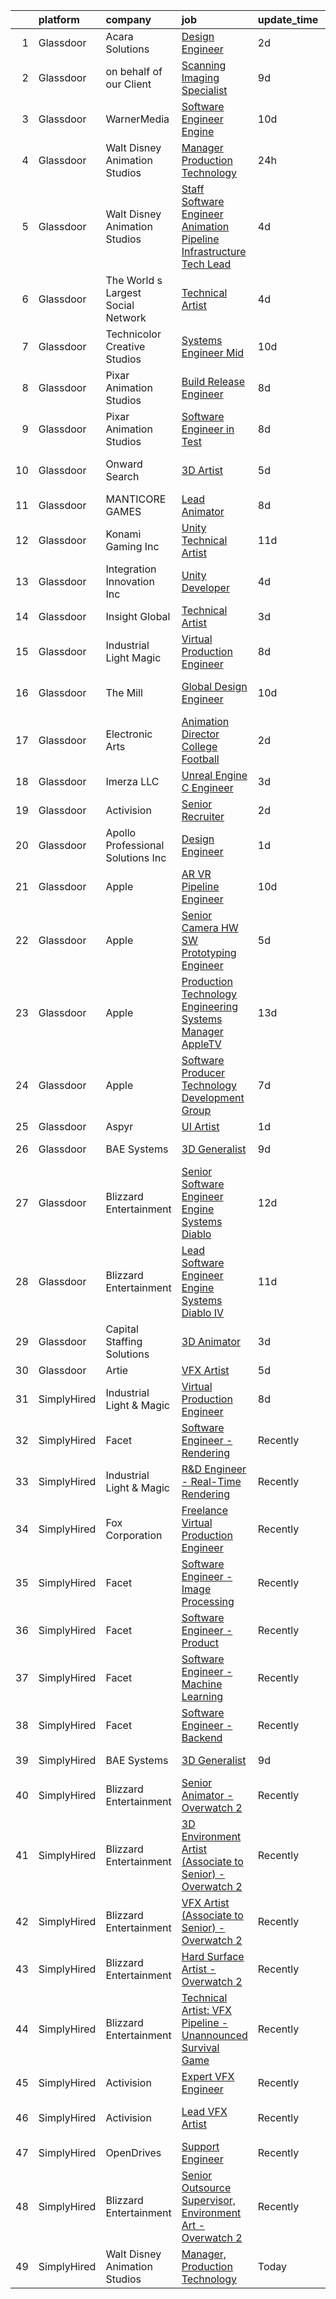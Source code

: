 

|    | platform    | company                            | job                                                                                                                                                                                                                                                                                                                                                                                                                                                                                                                                                                                                                                                                                                                                                                                                                                                                                                                                                                                                                                                                                                                                                                                                                                                                                                                                                                                                                                                                               | update_time   | location            |
|---:|:------------|:-----------------------------------|:----------------------------------------------------------------------------------------------------------------------------------------------------------------------------------------------------------------------------------------------------------------------------------------------------------------------------------------------------------------------------------------------------------------------------------------------------------------------------------------------------------------------------------------------------------------------------------------------------------------------------------------------------------------------------------------------------------------------------------------------------------------------------------------------------------------------------------------------------------------------------------------------------------------------------------------------------------------------------------------------------------------------------------------------------------------------------------------------------------------------------------------------------------------------------------------------------------------------------------------------------------------------------------------------------------------------------------------------------------------------------------------------------------------------------------------------------------------------------------|:--------------|:--------------------|
|  1 | Glassdoor   | Acara Solutions                    | [Design Engineer](https://www.glassdoor.com/partner/jobListing.htm?pos=105&ao=1110586&s=58&guid=00000183bb91a777bbe59e3ef2479940&src=GD_JOB_AD&t=SR&vt=w&cs=1_3c63848f&cb=1665299228871&jobListingId=1008190504541&cpc=149B3D5996025BBA&jrtk=3-0-1getp39t0h4fb801-1getp39tj2962000-4411d5e4e5510b63--6NYlbfkN0BQuJXpfawXtfhwzLerQhC04iCxGrelUvn_xttDeop7CMmG32gURwRxm542mwoFEh7CiVjzQMXY0Ygc8igBAlFiHyLIqmv9-PtZyxemD-WwMSHDNx3IM7WCaJbdn9n6CfU7pWNhCDO3bRuybcCX8HceLVTxKHupbmUwPuy6yVlSvvDPslsoQodVlArTzIjagobvtiNRIUTcNfHiE4CoggN494_A85UghaX5nX783mHDkY6j8AKhMAjh71eOawsLTxImNK97z1zqgU1-bBaxRewc8Ja3TZ9UQssWv7QWBMZTsiZx6AGbr3B74fQxNI2pk9lw9iVpNuzFxeUdNDSuAUuhPSFGw47F1UKgTMXL-pc1ETFvYPXa0kpUv_FXaP0GJmr8sh-xem0McDaKt2wIk9vPD3lNhANPwYmuafH-BYcH7vYvfMT6uqHCtSHXuvtl26juF-PuLB_Rp81IW64FngPv4-_l5ZxxBOsDw5KUpJ88pwznmVKzc30wl8II8B47-tJtNAWJPVssxj0wlS0blOND33dnTuhBEYVlNtez3YNZUJ8uDhYO7V1HsOl9w1UlEKM0PPwS8b18ylORO7cwlwAws-KPohOiLVXbl96m4zQwYuQWIZ4krFqnDTlITYNlAXnVQmJx1O2UaD8TPQVCNk2jIDJ9DinywYT7JZdPZRAEv76OJOAVzWXw23m0F7l9RZSHPqSgiwR2DCvCWArZNIdoiqx6Yx-I1cI%3D)                                                                                                                                                                                                                                                                                                                                                                                               | 2d            | Littleton, CO       |
|  2 | Glassdoor   | on behalf of our Client            | [Scanning   Imaging Specialist](https://www.glassdoor.com/partner/jobListing.htm?pos=102&ao=1110586&s=58&guid=00000183bb91a777bbe59e3ef2479940&src=GD_JOB_AD&t=SR&vt=w&ea=1&cs=1_b029a1e0&cb=1665299228871&jobListingId=1008171026081&cpc=8AC01DCC8FF2DC38&jrtk=3-0-1getp39t0h4fb801-1getp39tj2962000-7431a6ce5afd8a2e--6NYlbfkN0BGZ8aYuSnO_36_ctu5xuumy1_dpsYGM4G5GbUnoypu02mfYJzQ3AklLIRQxyP0N6MYZL5KtzB3EYRdHOA49VXIb-mYcewBJetxB8YGe2kTTvl_S4FUUxIgIcdXgNRVQpIxLMyVS9fHHEWOFSn1Nldef4sxc90B76JnM9WrgppdNW8MicfP4jV5PlrZKGYzvnRO5AO6czAaDHUqj8xnU4q00mbJW_6ek_pfK-PU1jiYwQPYuKVmIqYU0-EiUMK_e89acXx_esX4ABMNEO6h7-sik9G1FeMbTI-hFcaWNaaVw7nq-7epCAamX3Ff48To-A90ZaPl5YTkSporHobp8lnFKID7oaWPilgW3CukZ_srIEfFypXBZhaGsgsD1jn7Ap5hPJA7ik1bq7Da3Agp0TNnx0ZKkLxHG3XH4z6cOarFVZjyQb0yi6F4UKSGfOqnVkcg2ACoPxJG7HGYu35isJlIcisSf69WXsUcHtmBwmjZ3IvTbtU4OBgUop9RuNlGmeIAZL-8Bf1MdfsO_AtAs6W4)                                                                                                                                                                                                                                                                                                                                                                                                                                                                                                                                                                                          | 9d            | Culver City, CA     |
|  3 | Glassdoor   | WarnerMedia                        | [Software Engineer  Engine](https://www.glassdoor.com/partner/jobListing.htm?pos=116&ao=1136043&s=58&guid=00000183bb91a777bbe59e3ef2479940&src=GD_JOB_AD&t=SR&vt=w&cs=1_0f14f994&cb=1665299228872&jobListingId=1008169419085&jrtk=3-0-1getp39t0h4fb801-1getp39tj2962000-28b40453ec3f5d5a-)                                                                                                                                                                                                                                                                                                                                                                                                                                                                                                                                                                                                                                                                                                                                                                                                                                                                                                                                                                                                                                                                                                                                                                                        | 10d           | Kirkland, WA        |
|  4 | Glassdoor   | Walt Disney Animation Studios      | [Manager  Production Technology](https://www.glassdoor.com/partner/jobListing.htm?pos=104&ao=1110586&s=58&guid=00000183bb91a777bbe59e3ef2479940&src=GD_JOB_AD&t=SR&vt=w&cs=1_77391775&cb=1665299228871&jobListingId=1008194292863&cpc=D69957E0862862E0&jrtk=3-0-1getp39t0h4fb801-1getp39tj2962000-5380119b442dd532--6NYlbfkN0DAFTyt7pbDCC2JPO79CSdi1dIb81yjczP5qsKcZIxgiYm3-7g-689UM0rgypL64cp0NLJPMY21IG5KR6H7ScGfeVq8kryIxtUC1aAKpq1Nc7_kTjzo3V4_g_hnkPbKzhZZ1af5pZnQ3CTspgwJ7RNj4SvyFNiVEHAP0m3PcXEa5lV4OGpx0wzWmS1rSHo0w_aZSLt6xEaQAh6Cs3Qu-UFhvRguHYaTaL6QZ-jb-PfOQpWCa-jEhvQx6NzhlG8McozrpkQ1Ex5RkVfew_gfLVy_smAFuBTcVqFM2u3e_NfXJnWxlPzLei1Zc21SIm4V896cLA0NZyxn-Afb9_nTsnL3Uxqa_LJuZdU3xJlCrsxbY-ZKxuiKpuHCvBRdDoDm4eWDTiiFXMi5XyKE7_cukBgPc-mi-RDhIgicG4CPMKvSZJ6nDlki_XWXhO6rEOImCIQ%3D)                                                                                                                                                                                                                                                                                                                                                                                                                                                                                                                                                                                                                                                                                | 24h           | Burbank, CA         |
|  5 | Glassdoor   | Walt Disney Animation Studios      | [Staff Software Engineer   Animation Pipeline Infrastructure  Tech Lead](https://www.glassdoor.com/partner/jobListing.htm?pos=108&ao=1110586&s=58&guid=00000183bb91a777bbe59e3ef2479940&src=GD_JOB_AD&t=SR&vt=w&cs=1_64069440&cb=1665299228871&jobListingId=1008184522277&cpc=F4EED0218A761C36&jrtk=3-0-1getp39t0h4fb801-1getp39tj2962000-2f77e015318a3652--6NYlbfkN0DAFTyt7pbDCC2JPO79CSdi1dIb81yjczP5qsKcZIxgiYm3-7g-689UM0rgypL64crYUU4mHqNKLHz3z9exj2LsCKG9R14hd9MhB9hdXPi5m-i55POc-S7rvZRDekpMW3fIiz1quOqet9ay3kprQTffDaNhoqS4Sqj3ywC-73i8P5KJd_nVRxL5tdtpPNtuPs0l2lZlrKAQAFi2pTiSMl7SkGQG6c1BEim7Eh44NacXx84Slu6GJFcaLQ4xCCkWvkKczXNwzc9Pak9b6zijogbeqvUr8sKDF9_PgPu5yXJY2uZS0O08lQNpvLgmDtEbkp5odBR0rDOJVZqHF9Va89N4n1QU6O6VNW-0p0Q9keuMLy2maaVpLHOihNFOQd50fUwMg0767gjfmvmG1cu2JWANXLc8w4uvh4pMmfKF-49EGIJNRJZS-VYkBFQysgFPxFE%3D)                                                                                                                                                                                                                                                                                                                                                                                                                                                                                                                                                                                                                                        | 4d            | Burbank, CA         |
|  6 | Glassdoor   | The World s Largest Social Network | [Technical Artist](https://www.glassdoor.com/partner/jobListing.htm?pos=109&ao=1110586&s=58&guid=00000183bb91a777bbe59e3ef2479940&src=GD_JOB_AD&t=SR&vt=w&ea=1&cs=1_6178d24e&cb=1665299228872&jobListingId=1008184893859&cpc=C4A69CCDBB3B9599&jrtk=3-0-1getp39t0h4fb801-1getp39tj2962000-f732b08ef809e024--6NYlbfkN0DSgjPPcnEdvoK3uuxfISLALE6pB1FR7YSHOr_tSg5_QGIhoz_2VqUepdcKLBLI_zQShar7STHCa42it4UcpsE797Q5J1zTxPWbOKTOFbDR9LDREEfMTq0EfsoUmOYRCsVI4-Yw_970Iw191OpC7hGGI-F-Jw6BhNiYWl2KYztT4aEcumOXMTLlCD5Cwb2wvLur6QG1WONp4CmCdNBw7qtV5L_TxuXPXsYS_VbRjpTRTPlkqYZ7RIlOddz_z_OnjBE8dSshBU6N9m-3TKt2VEfSbX5XXW8jSDHzlnmE_cAhILD5bWGD15Wol4NpPNwFnJMurQdJt5MUZXKPkZBpbuzVyr2upOPy96ly1TF4l960zSm-UnX0OpMmeh0le5gTtJLQBxTU5FN5XTRjR-o_b8xR6KALroK0qOQk72XgSx1RsKnOEo3ZVEV7OxKvMyPhAujemicvdAZQRX7hE0GXAQV1D9ZKR8Qk-JQnH6uEbAJ3Ub1XCxPmdqd0GAH6rEG7VbNwyA7sObONI969zW8aFcuIw2pzN9o18C2udEFDEgDD5EBuzp4ZWPKaAjj6ABsl9CEzeVhkrFw4Y7ixc7MjfyTo0F9bABntYDU%3D)                                                                                                                                                                                                                                                                                                                                                                                                                                                                                                                         | 4d            | Los Angeles, CA     |
|  7 | Glassdoor   | Technicolor Creative Studios       | [Systems Engineer   Mid](https://www.glassdoor.com/partner/jobListing.htm?pos=117&ao=1136043&s=58&guid=00000183bb91a777bbe59e3ef2479940&src=GD_JOB_AD&t=SR&vt=w&ea=1&cs=1_5478ffc4&cb=1665299228872&jobListingId=1008169761329&jrtk=3-0-1getp39t0h4fb801-1getp39tj2962000-d0c132d0769bb864-)                                                                                                                                                                                                                                                                                                                                                                                                                                                                                                                                                                                                                                                                                                                                                                                                                                                                                                                                                                                                                                                                                                                                                                                      | 10d           | New York, NY        |
|  8 | Glassdoor   | Pixar Animation Studios            | [Build   Release Engineer](https://www.glassdoor.com/partner/jobListing.htm?pos=122&ao=1136043&s=58&guid=00000183bb91a777bbe59e3ef2479940&src=GD_JOB_AD&t=SR&vt=w&cs=1_d1e14a50&cb=1665299228873&jobListingId=1008173557246&jrtk=3-0-1getp39t0h4fb801-1getp39tj2962000-b887445bc8876877-)                                                                                                                                                                                                                                                                                                                                                                                                                                                                                                                                                                                                                                                                                                                                                                                                                                                                                                                                                                                                                                                                                                                                                                                         | 8d            | Emeryville, CA      |
|  9 | Glassdoor   | Pixar Animation Studios            | [Software Engineer in Test](https://www.glassdoor.com/partner/jobListing.htm?pos=121&ao=1136043&s=58&guid=00000183bb91a777bbe59e3ef2479940&src=GD_JOB_AD&t=SR&vt=w&cs=1_f98c5181&cb=1665299228873&jobListingId=1008173557243&jrtk=3-0-1getp39t0h4fb801-1getp39tj2962000-d2405367e67cc350-)                                                                                                                                                                                                                                                                                                                                                                                                                                                                                                                                                                                                                                                                                                                                                                                                                                                                                                                                                                                                                                                                                                                                                                                        | 8d            | Emeryville, CA      |
| 10 | Glassdoor   | Onward Search                      | [3D Artist](https://www.glassdoor.com/partner/jobListing.htm?pos=111&ao=1110586&s=58&guid=00000183bb91a777bbe59e3ef2479940&src=GD_JOB_AD&t=SR&vt=w&cs=1_43f595ea&cb=1665299228872&jobListingId=1008182351241&cpc=FAE5E775D180B2FB&jrtk=3-0-1getp39t0h4fb801-1getp39tj2962000-aee1f6e43c0fb9e8--6NYlbfkN0B7YoEZZ2QAGDyEGGmBPAUWSHc1Mt3sMCn9FehKcWA3w_IsFPmpXngeywWJ2a6fnNeQzZzM9JRYLB8ZgkOxvc1Ueu8QRSpjFVFwO-R8CgeT-IInxkB1tCU8djNKZdX0Q2Ifb7HDiLBo3B9D6RkyEPjQ9LpW8JknW6ZVY_Fh-6OfKa1lMvur8WJ5FTZQEfx5qDREZkgOdJZN3eKOUaX6WlOlCHx6ye1IiIR0RB6otcV99XqDdHbpiknUAv0AeXGlAv0J45tf7GB3xsOzgP_wxoms6tdIxgy_9ql4Fc40rLwpeGSmAllrUokdnnaGbeabAOO0xISLwxr7nreHANNbtG72jV0Cuk7BsCWdZc4OMpE55PNSJNySUY6rIzfrppJaWI8KzZ9HDbEoEQV3p0dnYuvjGld9I3VZvBqHqyg4ywhUOmRRmnJy4g7a9oXn1tjGpkk8KGeccWPiv27D4l1ZnExrkCUzoL_9SPZfAB5Ec-ZQO-wV7xU0Fi1bxAnsFNc6x8GY2t-d5ZDaal37J-AkUJr2_LkxYbDLBdKbkqQv1drT7MTOLzFrlvm45Nh4_EA5q6iL9fuCsRNbspJPadVU8AKRl4tSHpuUEt4kf8lg4PjZDE5MJokxM7Z8T9r78IdV3cl0uIQK2qaFrZd0GE72Zdnw_dWMv7WkfjCpIKRXRJsGCqROdWv-r3KxfLQRt4z6R1IAETGki5dwu9S1HQnJ_vyW8rrkITEwItBimVXnrDwSfS9mGyO00FJQfkB8Ymoq0ntE5uz9DHfwxEZGj_jSBpxs-KQpR65ryhlryXiVQVmTM_YJQr1S9QUeJrqeq4fSxtvi67rQHTyzp92iRzakWf56b4NdkMR5UncKQTjZcoYPzJEug0a3HKs0QcCB3mgtXM4DhaINZIFBEHQqPNu7ElLfFqFMC4DjD3sWZMzojcb0om0wHuNlyhJnvaKRxQKO6U9YlaU2MzhxseQafPRL55SHD6vU_NAaAOqqqiU-CxUwo5YSYkZt1qqt0GElOPrpzR4Mr526WXT0T3awEVY1ijRM)                                                                                   | 5d            | Los Angeles, CA     |
| 11 | Glassdoor   | MANTICORE GAMES                    | [Lead Animator](https://www.glassdoor.com/partner/jobListing.htm?pos=124&ao=1136043&s=58&guid=00000183bb91a777bbe59e3ef2479940&src=GD_JOB_AD&t=SR&vt=w&cs=1_652f8b2f&cb=1665299228873&jobListingId=1008175271020&jrtk=3-0-1getp39t0h4fb801-1getp39tj2962000-6f79f7788422a7de-)                                                                                                                                                                                                                                                                                                                                                                                                                                                                                                                                                                                                                                                                                                                                                                                                                                                                                                                                                                                                                                                                                                                                                                                                    | 8d            | San Mateo, CA       |
| 12 | Glassdoor   | Konami Gaming  Inc                 | [Unity Technical Artist](https://www.glassdoor.com/partner/jobListing.htm?pos=129&ao=1136043&s=58&guid=00000183bb91a777bbe59e3ef2479940&src=GD_JOB_AD&t=SR&vt=w&cs=1_c30872e1&cb=1665299228874&jobListingId=1008166381468&jrtk=3-0-1getp39t0h4fb801-1getp39tj2962000-6c7c007fbcaad472-)                                                                                                                                                                                                                                                                                                                                                                                                                                                                                                                                                                                                                                                                                                                                                                                                                                                                                                                                                                                                                                                                                                                                                                                           | 11d           | Las Vegas, NV       |
| 13 | Glassdoor   | Integration Innovation  Inc        | [Unity Developer](https://www.glassdoor.com/partner/jobListing.htm?pos=130&ao=1136043&s=58&guid=00000183bb91a777bbe59e3ef2479940&src=GD_JOB_AD&t=SR&vt=w&cs=1_11d61f54&cb=1665299228874&jobListingId=1008184438258&jrtk=3-0-1getp39t0h4fb801-1getp39tj2962000-4239662d8ba81b10-)                                                                                                                                                                                                                                                                                                                                                                                                                                                                                                                                                                                                                                                                                                                                                                                                                                                                                                                                                                                                                                                                                                                                                                                                  | 4d            | Huntsville, AL      |
| 14 | Glassdoor   | Insight Global                     | [Technical Artist](https://www.glassdoor.com/partner/jobListing.htm?pos=113&ao=1110586&s=58&guid=00000183bb91a777bbe59e3ef2479940&src=GD_JOB_AD&t=SR&vt=w&cs=1_f5b37645&cb=1665299228872&jobListingId=1008187156942&cpc=3BA4CE39D5B5DEF5&jrtk=3-0-1getp39t0h4fb801-1getp39tj2962000-58ae165802432f9e--6NYlbfkN0BKkHZu3wF05EeDimN_p6sYpKCMArvwa95YdH7UpkaBCqc7l59ErwqcyE8VoIfttn5DgIx-Q0rqsd42Vgb5_V77ABVyrhG7TAJd1uA4vfkXmxU-usPiVY7_8bsjLvTSy_a2wZW9hfmWyLff8g7tHbUg7ojR2qpUcxU3H4h1bSEFD7ysGe-MxPuv-2gldUCSsrcBi28OUCY6Vch9gGMz1CZBEavrua9-cxYCAxM6jwb73nEvWRgvrZlear7vKfiFUE4DtpNaXpFVpn8Ppmoq4efggAQUTFeTz5pAeMtzD2CJ_fItQEihSJVY89eoNFBlwERr2z-YzDfk87AKiX0IwI0tVD1WEYDkURh2BwW2lfYudR-NNfSIzIZccxLvgHAbM2M6DVvKFBUQ49qrhR3coavUPhgb_5K6SrAaYV2xwigG3c1yBnFNdT2Jm48vL8zonLlTlvs5siDt-EpCR4WlfEa9lhgr8Mi6lqdUBH8fJ2IzkoQtDo910iwD)                                                                                                                                                                                                                                                                                                                                                                                                                                                                                                                                                                                                                                            | 3d            | Redmond, WA         |
| 15 | Glassdoor   | Industrial Light   Magic           | [Virtual Production Engineer](https://www.glassdoor.com/partner/jobListing.htm?pos=114&ao=1136043&s=58&guid=00000183bb91a777bbe59e3ef2479940&src=GD_JOB_AD&t=SR&vt=w&cs=1_0688f3dd&cb=1665299228872&jobListingId=1008173557263&jrtk=3-0-1getp39t0h4fb801-1getp39tj2962000-7e31b09ef4a08d43-)                                                                                                                                                                                                                                                                                                                                                                                                                                                                                                                                                                                                                                                                                                                                                                                                                                                                                                                                                                                                                                                                                                                                                                                      | 8d            | Manhattan Beach, CA |
| 16 | Glassdoor   | The Mill                           | [Global Design Engineer](https://www.glassdoor.com/partner/jobListing.htm?pos=120&ao=1136043&s=58&guid=00000183bb91a777bbe59e3ef2479940&src=GD_JOB_AD&t=SR&vt=w&ea=1&cs=1_bdda2266&cb=1665299228873&jobListingId=1008169761600&jrtk=3-0-1getp39t0h4fb801-1getp39tj2962000-9d7210efb02f0669-)                                                                                                                                                                                                                                                                                                                                                                                                                                                                                                                                                                                                                                                                                                                                                                                                                                                                                                                                                                                                                                                                                                                                                                                      | 10d           | Los Angeles, CA     |
| 17 | Glassdoor   | Electronic Arts                    | [Animation Director   College Football](https://www.glassdoor.com/partner/jobListing.htm?pos=119&ao=1136043&s=58&guid=00000183bb91a777bbe59e3ef2479940&src=GD_JOB_AD&t=SR&vt=w&cs=1_4f0d8b48&cb=1665299228872&jobListingId=1008189915024&jrtk=3-0-1getp39t0h4fb801-1getp39tj2962000-81a3a0726b5c61f5-)                                                                                                                                                                                                                                                                                                                                                                                                                                                                                                                                                                                                                                                                                                                                                                                                                                                                                                                                                                                                                                                                                                                                                                            | 2d            | Orlando, FL         |
| 18 | Glassdoor   | Imerza  LLC                        | [Unreal Engine   C   Engineer](https://www.glassdoor.com/partner/jobListing.htm?pos=115&ao=1136043&s=58&guid=00000183bb91a777bbe59e3ef2479940&src=GD_JOB_AD&t=SR&vt=w&ea=1&cs=1_9c907a31&cb=1665299228872&jobListingId=1008185378321&jrtk=3-0-1getp39t0h4fb801-1getp39tj2962000-f813e78e6ee6545b-)                                                                                                                                                                                                                                                                                                                                                                                                                                                                                                                                                                                                                                                                                                                                                                                                                                                                                                                                                                                                                                                                                                                                                                                | 3d            | Remote              |
| 19 | Glassdoor   | Activision                         | [Senior Recruiter](https://www.glassdoor.com/partner/jobListing.htm?pos=118&ao=1136043&s=58&guid=00000183bb91a777bbe59e3ef2479940&src=GD_JOB_AD&t=SR&vt=w&cs=1_a6a48b41&cb=1665299228872&jobListingId=1008190849249&jrtk=3-0-1getp39t0h4fb801-1getp39tj2962000-fd25010f2fd4cbaa-)                                                                                                                                                                                                                                                                                                                                                                                                                                                                                                                                                                                                                                                                                                                                                                                                                                                                                                                                                                                                                                                                                                                                                                                                 | 2d            | Foster City, CA     |
| 20 | Glassdoor   | Apollo Professional Solutions  Inc | [Design Engineer](https://www.glassdoor.com/partner/jobListing.htm?pos=110&ao=1110586&s=58&guid=00000183bb91a777bbe59e3ef2479940&src=GD_JOB_AD&t=SR&vt=w&ea=1&cs=1_01837272&cb=1665299228872&jobListingId=1008192994650&cpc=56C4EA4A1A191A49&jrtk=3-0-1getp39t0h4fb801-1getp39tj2962000-40b4eb00e24d5cf4--6NYlbfkN0CAhuD5_VJSGKds9a5niLzxiWOcN_E6D1JakCGF8i00d7F-QBv8m-MLm--V5QlnsBkxG7i3g1OxZ5BsILRxRweSi9r0GDLtdS77brgVK9T6MW90IjhaFN7ddyx0FRIilgzOsstI8Yt5HwzAJGub0npVi_lzcKL6l2XA4U_HHrS9hDkwt1gSd7yJ3PYbDE9v-3WGqr3y2DSuU3c9h2vxWhdFpwKdq1Cw1N72yPVhFqEyWqtP3fMmwBgqEb2gxJXFuSma7d5hpSJVVyXirM2w6EKIYvpitawQJFpoXrVzYrmkHyR8SwQVaYHz9rYZjTESH0YGoBixbW_Ihc0TnPtndNg-v0xoO-YuCJcHzhUbzCUfD9qjUbuY2MJjk7l9WU8OgJSzFhx_Sji_3e_OmUktV-qYSlJT_R0ATHufay7lbQyA8H1ZnLz98bR-jIVzLieDAEM8oS203OPoup_aW-xeAemXw5Xe6TxuFycPmbmQKF_eg7ZsFcoqc6ilQGU26NFP8LTBREV6OlFk2hWRE8O88zrChga6L6cqjeA%3D)                                                                                                                                                                                                                                                                                                                                                                                                                                                                                                                                                                                          | 1d            | Littleton, CO       |
| 21 | Glassdoor   | Apple                              | [AR VR Pipeline Engineer](https://www.glassdoor.com/partner/jobListing.htm?pos=101&ao=1110586&s=58&guid=00000183bb91a777bbe59e3ef2479940&src=GD_JOB_AD&t=SR&vt=w&cs=1_68de93a6&cb=1665299228870&jobListingId=1008167611600&cpc=8795CF9063CD573D&jrtk=3-0-1getp39t0h4fb801-1getp39tj2962000-7f07361192d5dd8a--6NYlbfkN0BvKrLyj5gPmtZO9T8euul8TCxuuKNOtzRJOomxnwSEodTz2Bc-sPZl1dBMH13w-jNdNQaFf-lF6kL1aEhJ4eiuAXTha0QvAvu907Z2VYn0VJoxU7cAlBZlFPS1G7aYLqrMAUepxkDoRYj5djL18fyLw83N7Y0s2ePHYzB0Wp7YoJ8_k6u1Fph8fyeiCgQrcRRSBYRvx4A0M00B49_6hrogYbIXlJptKwMnifRFJ-ywZY3vWd_GP9muMIOmv6L8H_UmMdwWKwlnyTSStnDaM8g4kMPXWdTT-69xXFnmANneidnomg5eIk6xJA-6MgLUUTYt5M6xnjgP4FqMr8IGih_ifp6-9ZvUxLBRGnDbF0VhkWL_ezWvXfHUuY87GGnFSCnoLElQ6Q_afjzjuO076e94qw4A3-zlg7kbL7qrQbl7G_nDeCrKDW3jYX1Of4gzHSGFP3Q64eR4YPC8J44KCIvVH7CTyeKqgU9mCw5rszxhWUA0LznXrfdqq00Tdn1Qtgi4Ffm7eo9lapdUU2jtuVEVeawkuUaRxOCadiSJZL7XL-DawJXErBhAgmO0tsKGPMhyIKRaY4NNURYSiAFk8kMu-gwmwjfeYvlviI00J4S3DXZ_JIkDu2Mv0ahQWwbc8mpSP8cStTeTfUeFInhKr0ehY_QSFyzISHhFfQOqQ1eiXofrP8WJF69lq2_MwXXISU3uPjD_f8ap10V_yGaLfHmuQtCd0S1C4lghWpAGNFI8HJGwA3fTu12bx8SlfygoJhNJs54rTfEbtOqAJdED_mP2_28sjfl01hOzq0YYuFPCKjHyDUL_UORLt_QJdnw7deqYbPmNq6xbAktqPWN_Hd6nUP5UJ_w4D92NCgQ8iavsloOKjm8HNa0hVbtTbNbj0eQOEt8Vv4dFbz7-j6YRkUdeZl_IdVoBjt7rshRWffUynCC-fA09CKrHXRbJJrOoHBpCvkOKQvPTGdjYmEb5r_k3ZSdhVzvNK3nIifvC0n0PLQynUBjFxvRr7e0xlfoLQ6k%3D)                                                                                       | 10d           | Seattle, WA         |
| 22 | Glassdoor   | Apple                              | [Senior Camera HW   SW Prototyping Engineer](https://www.glassdoor.com/partner/jobListing.htm?pos=106&ao=1110586&s=58&guid=00000183bb91a777bbe59e3ef2479940&src=GD_JOB_AD&t=SR&vt=w&cs=1_2238c7fb&cb=1665299228871&jobListingId=1008182353920&cpc=8795CF9063CD573D&jrtk=3-0-1getp39t0h4fb801-1getp39tj2962000-cd662192f62d970a--6NYlbfkN0BvKrLyj5gPmtZO9T8euul8TCxuuKNOtzRJOomxnwSEodTz2Bc-sPZl-XpHqNXOMUhhuY6B7Emb7vSvdY7OxBP4Umhf_k53eirb0hsH3Gqegpfep6JV1tWLlfPrP9BsOjgNe3NjA9oJ20ZlrfVIEY3WMBUbVpaZkKoF3syPnWr-QS8sKBkRc-EOUONrE91kV6xLiVL7Zeoj4iNPTigF0yAewUteZsOJldE6_zvLxA5n5jFBUvrnMxF16HkyIvy4VoO5fJihB3nG0qRqVSjqn52xpyFodRAXe2z9qNHCft21Q_SsCm3bc66mMOP4ktBfI7i8kIAL_PKb5LS0JzCy1nHOs4I88KKFleGTRQqK2K_2pNeXIq6VkU9KKPFLGZodU5Q3xz4E6O2pCBcs5K-NMXFbFjuO8sv3w0kYwbCiadcq7ieyhGPvP-hg8cnWgvgKbgNjTsHV662lJPFZo1OnoYQp6LRrq_q9gonaKSk9PCAopNVsEooHS_2suouWb17k0ncCYwTwSntQ-If_YxWIg-shrMWm2uNAnwa_FjZkK2_O2cDDHimfuD_JeUEXFHyQsyR8Bmy-y5mz4Frz0p7She5Lgs7dO-AH25muV4NwVkue22NxmwDXsz3tLTwItnEC0gt_Uhr1noRO5pXFAycyWp-vd81U0nwRkUmJGYvY8MKHBRxNEvWkCershcSfO9j1zhM3cD7SxwQOe69Wurus4VdF8HS3d7d9G9dDFmf7A1It8LQVsVobBZd3F0fyFuPU8zZAmuQxTUwycKgEBKYxS7rYb33WB_W-hNzuTnOkji0ouHT0WHKD3XWA0_GRJaY5fbrPeAQreMTQ6oZOWO0bPDQ07x6KBfheL3uxxdyI0ajVYHUq7TLdJisYDLnoXnP7vNl2KFUFRU4acb9gI9ZIKoeUkgb58W4Ow-ueG3kUP7Sg82v5yUf9D2bu11t34dp9pEg1D1-mZm7lX0vU6foIEFcw22OnXpmT3nx8ZFW95_ueJm8dq3xygLdP7vyVlzEm7ykqNT-KlQW53J2QF0BKfmKk)                                                  | 5d            | Newport Beach, CA   |
| 23 | Glassdoor   | Apple                              | [Production Technology Engineering Systems Manager  AppleTV ](https://www.glassdoor.com/partner/jobListing.htm?pos=107&ao=1110586&s=58&guid=00000183bb91a777bbe59e3ef2479940&src=GD_JOB_AD&t=SR&vt=w&cs=1_e41a0428&cb=1665299228871&jobListingId=1008160436826&cpc=9908D8D4413DBB8A&jrtk=3-0-1getp39t0h4fb801-1getp39tj2962000-9898ed07904f10ba--6NYlbfkN0BvKrLyj5gPmtZO9T8euul8TCxuuKNOtzRJOomxnwSEodTz2Bc-sPZl29JElYHfcoR1J6CvzXceX6A7HdLxn7A_skvbJKVe4cXCopZKFaFuNCN76wEpRmZ5VbkjqT3NvPHe2z_GvL2nZ8u9NknBSLxwFq1UZ7IiQo3bLo8yYVlwYeRTCa7A3hEb8t_CWIxyKzCQOJ7lYvt-eDkEMcqKIIHbLtK8Vo3uRQCz6sqc3eB8v9HtRNlvlEWLY3gyLgZv1M5JZg4iLHGUTIDVxqJQwr-AFxvc3HCsPVowX5uS9agpvdH-BiH8AAFOPjD4N7eTWubAv6ijUJsHPvuBSivODw89GpPmvYnCVcaJmV-s9ttIC2I9rLYpwtz6VRLtV73ikksdDYPMrZVIAyJrXvQkzm5xAouw43HyFDzIq6NkoYxznBa3R78xjP135DY-Gc6Mv9eIzSFWeof45nKQKt9wzQkNm_drtD-wrFyJlK7wgnvRFPEGpeViKRXxIG60HXxWAIfZMWGYQtLkcAVXw5a73AWHdbYBF23-FEkllPyOh4uvbfzZrWiymkkn1URK9oSMMINxq4oWNey3j5xZgbMIBsZ359ZEym2f8zqoj1KZvz-TLZp5KPIxR9k-xsmjUdQUSuyxWGBn2zx0kz_Rt6DwS9zAQP_tsu2CpiwA2NOMLiNqsboBJjTRwUPuF6LCyxNPlj6F1DUy7f7AdvLj0tQCzdn0OYAVQT3n-AWMgsmoDGEUIY9cknGREzxy8R281uVl0tWKSWQ9iYgwNk-c-0G3wd9DU5thUuXtfgU5hnnFya0sL2Ov6fHi9r-YMcs9iQD4QWvpYZbrXjwGVqKUWUXuLBMLn7qvYBIpOHTMVPERz_TtCIEM_L6RT6ZzoKhjapO3NKJ6kNwRgFzkA8fCFRcBtllf6gbhpFPXbDCrgzQic21mjDdunZKzR2nMp0uixnOBebP5j4GnjC_ThToKeWgD5G2pqzRbXQbcNXY3EZd3844eW865gJUd6kCRKxKd_lmf4Xagorrma2O2MBPAZGBCaH10U8iSKX8tdnsFZYyIA2qlgOd-5I0cH44B) | 13d           | Culver City, CA     |
| 24 | Glassdoor   | Apple                              | [Software Producer  Technology Development Group](https://www.glassdoor.com/partner/jobListing.htm?pos=103&ao=1110586&s=58&guid=00000183bb91a777bbe59e3ef2479940&src=GD_JOB_AD&t=SR&vt=w&cs=1_72c31574&cb=1665299228871&jobListingId=1008176890686&cpc=F41FEAB56D215062&jrtk=3-0-1getp39t0h4fb801-1getp39tj2962000-b9f4b37ed958d1b3--6NYlbfkN0BvKrLyj5gPmtZO9T8euul8TCxuuKNOtzRJOomxnwSEodTz2Bc-sPZl1dBMH13w-jOl-8g71xqAkp7OBKbn2gWYDEHjssgBU_d6jVYkulLyCvJsy5BAzxfNC7p8G4Y9isq1p_Q6as9cudkqBsWPWkxHUjf6rvlF-E44PYUZeWoVuJro8jLv7hvxC1urNf1fFfVKEV0Ro379_vJmvjnIIJKKna-y8tUizC8mobLUXOG_49gM5f2rbwvhc9En7uRJ1R9uAHtLWjr9KOYfjhsUzFtlkWvpRFtA91E3ujsqBnXvABgREy_rTOHmYaLsiZOR6KcIWItFO0pHNcLzB8m4za6uulwk4zQVjrHxOLWuH-gHLIh9RQ43Z-7xe0XCJwwAwO2i695-ucOn_eh3l08LgoZWlFgsoxapzi7dGUCLAGt6m4PILjnjKj9GT_bD8uNqEvyAO45q6c8UUJCLhyNg9yN6P3vH4b95WWphricniBzONBTiem5Ho-ttE7QqU3AP3_Q36TLywjBlGwFFWFke2eMUppg0DcaVkii5ZbEW6WVS70ZO309nvjDjbEM6Rqs3l9ME4Kqxa4SA0GCgB28YOKCdvcjGNWdngxjumiQyyOvfJ48Ap0XAywssASoJyH5iYb0v73Hbj5gfizZQA_1JxO6rW5obwGjKcWGq6Cj_RnjtQqi3-sZIngnlJT3VHZtiepuGIx3MaYX1wZsVB0rP8AME1VqeGxRCpEWVmsr3-Zq982XI6cKe08XT3HPMAK3i1LH2atPqemvZJhwbyBtMHOnmglpzFR0WlIIGPOKzo8V2D1_81qcx4zsqhriov9mpvOyemLaryff_oDMkhvXgXlJ-qfrAL8v5-PRiqS8fXywOjesSAKZgzfl1odaSjdqkCNvaL05iJmzMVzOsTrpqwiz_CPBrLk6AZhKqAwr31w4B2DOhX-iV3vKt1yipbTBg4qXTHUsDCrETVuxA5bZwsvLeA0KT-UXmOJrV0uan3-NFCUgKOevE4ZAvi28u2Htreado0i6JE2iPO0Wm6dbXChbgyVIT2979pZ4%3D)                               | 7d            | Seattle, WA         |
| 25 | Glassdoor   | Aspyr                              | [UI Artist](https://www.glassdoor.com/partner/jobListing.htm?pos=126&ao=1136043&s=58&guid=00000183bb91a777bbe59e3ef2479940&src=GD_JOB_AD&t=SR&vt=w&cs=1_d0f5efea&cb=1665299228873&jobListingId=1008192456850&jrtk=3-0-1getp39t0h4fb801-1getp39tj2962000-651980fa5b05ff38-)                                                                                                                                                                                                                                                                                                                                                                                                                                                                                                                                                                                                                                                                                                                                                                                                                                                                                                                                                                                                                                                                                                                                                                                                        | 1d            | Austin, TX          |
| 26 | Glassdoor   | BAE Systems                        | [3D Generalist](https://www.glassdoor.com/partner/jobListing.htm?pos=127&ao=1136043&s=58&guid=00000183bb91a777bbe59e3ef2479940&src=GD_JOB_AD&t=SR&vt=w&cs=1_9ca6972e&cb=1665299228873&jobListingId=1008171759643&jrtk=3-0-1getp39t0h4fb801-1getp39tj2962000-7531f54d25a0e3a7-)                                                                                                                                                                                                                                                                                                                                                                                                                                                                                                                                                                                                                                                                                                                                                                                                                                                                                                                                                                                                                                                                                                                                                                                                    | 9d            | Hudson, NH          |
| 27 | Glassdoor   | Blizzard Entertainment             | [Senior Software Engineer  Engine Systems   Diablo](https://www.glassdoor.com/partner/jobListing.htm?pos=125&ao=1136043&s=58&guid=00000183bb91a777bbe59e3ef2479940&src=GD_JOB_AD&t=SR&vt=w&cs=1_207f5deb&cb=1665299228873&jobListingId=1008163397001&jrtk=3-0-1getp39t0h4fb801-1getp39tj2962000-e6cfa08e2969583f-)                                                                                                                                                                                                                                                                                                                                                                                                                                                                                                                                                                                                                                                                                                                                                                                                                                                                                                                                                                                                                                                                                                                                                                | 12d           | Irvine, CA          |
| 28 | Glassdoor   | Blizzard Entertainment             | [Lead Software Engineer  Engine Systems   Diablo IV](https://www.glassdoor.com/partner/jobListing.htm?pos=123&ao=1136043&s=58&guid=00000183bb91a777bbe59e3ef2479940&src=GD_JOB_AD&t=SR&vt=w&cs=1_46e6a5bb&cb=1665299228873&jobListingId=1008166615816&jrtk=3-0-1getp39t0h4fb801-1getp39tj2962000-b5406aeb3f7e9677-)                                                                                                                                                                                                                                                                                                                                                                                                                                                                                                                                                                                                                                                                                                                                                                                                                                                                                                                                                                                                                                                                                                                                                               | 11d           | Irvine, CA          |
| 29 | Glassdoor   | Capital Staffing Solutions         | [3D Animator](https://www.glassdoor.com/partner/jobListing.htm?pos=112&ao=1110586&s=58&guid=00000183bb91a777bbe59e3ef2479940&src=GD_JOB_AD&t=SR&vt=w&ea=1&cs=1_363fef5c&cb=1665299228872&jobListingId=1008186007658&cpc=3BA4CE39D5B5DEF5&jrtk=3-0-1getp39t0h4fb801-1getp39tj2962000-4a6eb5b7d0e46d55--6NYlbfkN0AHXq2vAVwR3IH7wgnTMdWCa3HguypIXx0DFudX-u0zu6XSU0N9gDGCMsnO9yvyAfO_9o7pYvXhUdNoPOlKyqOjY_rNvHR7tsh0HcsqKbi2SuUqv3PmuExYJ4ddOnC4f2uwo5t-6EKbcwCrGHSLNrLQCi7Bdx8s9zrsh_F3SYar70WbWDLHFb2DGRYMu0BLsDq-pja3n1MlZT1KokbDHVDjVeusFU7lIjknhMevXiy4-MqN00XnTX7UxLGv6feX2dOMjCaf3PQCOIWE3e6f-MlmkhU6vF6jbI6uHjXCXE0yGeEEDiWq-rrYMCmt6Dkx9IwJQw4IBBYzmYWPzaPdX4p-RVO6KVwzfeTnbuiZhY1_piTsucbsZsMfENw5njRaidedHGK8pV71es7BkNIxYFnMkW4FmfHGJ6QnP1foOH5cCnkF6JoY-4LqTu3KdiNHv0w9aqwxg2XCgcZ0roAYQ_gpkuyaKji2vSavus0dI84rD1B8Cj-1rrgUTaylwm4r6_w%3D)                                                                                                                                                                                                                                                                                                                                                                                                                                                                                                                                                                                                                              | 3d            | New York, NY        |
| 30 | Glassdoor   | Artie                              | [VFX Artist](https://www.glassdoor.com/partner/jobListing.htm?pos=128&ao=1136043&s=58&guid=00000183bb91a777bbe59e3ef2479940&src=GD_JOB_AD&t=SR&vt=w&ea=1&cs=1_6d899228&cb=1665299228873&jobListingId=1008182311029&jrtk=3-0-1getp39t0h4fb801-1getp39tj2962000-e78aa4aa6cccca6d-)                                                                                                                                                                                                                                                                                                                                                                                                                                                                                                                                                                                                                                                                                                                                                                                                                                                                                                                                                                                                                                                                                                                                                                                                  | 5d            | Remote              |
| 31 | SimplyHired | Industrial Light & Magic           | [Virtual Production Engineer](https://www.simplyhired.com/job/9K5q-GSUctsZy_8R0FRVMThkZmcwVyNw8EBtc6t_2-1GoGnsunIq0A?q=vfx+engineer)                                                                                                                                                                                                                                                                                                                                                                                                                                                                                                                                                                                                                                                                                                                                                                                                                                                                                                                                                                                                                                                                                                                                                                                                                                                                                                                                              | 8d            | Manhattan Beach, CA |
| 32 | SimplyHired | Facet                              | [Software Engineer - Rendering](https://www.simplyhired.com/job/qAQvGKrYmG4qlpCc_FgwjeYPlCzpQygWyByqUWnIrDeYJtPeJ74FQw?q=vfx+engineer)                                                                                                                                                                                                                                                                                                                                                                                                                                                                                                                                                                                                                                                                                                                                                                                                                                                                                                                                                                                                                                                                                                                                                                                                                                                                                                                                            | Recently      | San Francisco, CA   |
| 33 | SimplyHired | Industrial Light & Magic           | [R&D Engineer - Real-Time Rendering](https://www.simplyhired.com/job/AUITEjAo6GA1YiQNl7IbJ9r4lmSeg94_QQ9c-H8P9DfV7-fi2Fkmfg?q=vfx+engineer)                                                                                                                                                                                                                                                                                                                                                                                                                                                                                                                                                                                                                                                                                                                                                                                                                                                                                                                                                                                                                                                                                                                                                                                                                                                                                                                                       | Recently      | San Francisco, CA   |
| 34 | SimplyHired | Fox Corporation                    | [Freelance Virtual Production Engineer](https://www.simplyhired.com/job/cJiL8qBWI8dZ7ejq33q6ZA-BYlsX9Zw9xB9YGHs2bR67CVCNiNDHig?q=vfx+engineer)                                                                                                                                                                                                                                                                                                                                                                                                                                                                                                                                                                                                                                                                                                                                                                                                                                                                                                                                                                                                                                                                                                                                                                                                                                                                                                                                    | Recently      | Los Angeles, CA     |
| 35 | SimplyHired | Facet                              | [Software Engineer - Image Processing](https://www.simplyhired.com/job/3znJCHAbYihtiOtJFInlFf2aFXm1CnGM03gqrMJxz8VyZGoe0lHYMg?q=vfx+engineer)                                                                                                                                                                                                                                                                                                                                                                                                                                                                                                                                                                                                                                                                                                                                                                                                                                                                                                                                                                                                                                                                                                                                                                                                                                                                                                                                     | Recently      | San Francisco, CA   |
| 36 | SimplyHired | Facet                              | [Software Engineer - Product](https://www.simplyhired.com/job/9nNjPFRcZj1uTPydvkduuE_9xf2rqJfUj2r6QPP1T2c2rtmHnoN_Bg?q=vfx+engineer)                                                                                                                                                                                                                                                                                                                                                                                                                                                                                                                                                                                                                                                                                                                                                                                                                                                                                                                                                                                                                                                                                                                                                                                                                                                                                                                                              | Recently      | San Francisco, CA   |
| 37 | SimplyHired | Facet                              | [Software Engineer - Machine Learning](https://www.simplyhired.com/job/rRl7LpYqGiIowLAwzbrNzMgXtXTFbKgtp-z9fo66PKEqX4Q6nYlO_w?q=vfx+engineer)                                                                                                                                                                                                                                                                                                                                                                                                                                                                                                                                                                                                                                                                                                                                                                                                                                                                                                                                                                                                                                                                                                                                                                                                                                                                                                                                     | Recently      | San Francisco, CA   |
| 38 | SimplyHired | Facet                              | [Software Engineer - Backend](https://www.simplyhired.com/job/lQDRtFtwWYzbQCujwBqHrb8jyKKOiWGBY4FYOSnD9i9vg-UGPNsNMA?q=vfx+engineer)                                                                                                                                                                                                                                                                                                                                                                                                                                                                                                                                                                                                                                                                                                                                                                                                                                                                                                                                                                                                                                                                                                                                                                                                                                                                                                                                              | Recently      | San Francisco, CA   |
| 39 | SimplyHired | BAE Systems                        | [3D Generalist](https://www.simplyhired.com/job/KuqbbEKYLvD9umd5Se_ydEvJEHIYN0PvwAvmOdNF43Au1VuirxPM-Q?q=vfx+engineer)                                                                                                                                                                                                                                                                                                                                                                                                                                                                                                                                                                                                                                                                                                                                                                                                                                                                                                                                                                                                                                                                                                                                                                                                                                                                                                                                                            | 9d            | Hudson, NH          |
| 40 | SimplyHired | Blizzard Entertainment             | [Senior Animator - Overwatch 2](https://www.simplyhired.com/job/vSIDDAm6jpR9u2b8uqraYsyntfsNotmeYC-pNDr42OJ9wA7ZqSvepw?q=vfx+engineer)                                                                                                                                                                                                                                                                                                                                                                                                                                                                                                                                                                                                                                                                                                                                                                                                                                                                                                                                                                                                                                                                                                                                                                                                                                                                                                                                            | Recently      | Irvine, CA          |
| 41 | SimplyHired | Blizzard Entertainment             | [3D Environment Artist (Associate to Senior) - Overwatch 2](https://www.simplyhired.com/job/pw88DtF0EULjjFMy83MMr_Hg0HBZII6DCgYGL9C12joglMD-Z-Xwnw?q=vfx+engineer)                                                                                                                                                                                                                                                                                                                                                                                                                                                                                                                                                                                                                                                                                                                                                                                                                                                                                                                                                                                                                                                                                                                                                                                                                                                                                                                | Recently      | Irvine, CA          |
| 42 | SimplyHired | Blizzard Entertainment             | [VFX Artist (Associate to Senior) - Overwatch 2](https://www.simplyhired.com/job/2d70J5UkkZ2YmvlvJfcaEqf0vVFEZwLt57euRMmQlk3Afx_2Q_gYzw?q=vfx+engineer)                                                                                                                                                                                                                                                                                                                                                                                                                                                                                                                                                                                                                                                                                                                                                                                                                                                                                                                                                                                                                                                                                                                                                                                                                                                                                                                           | Recently      | Irvine, CA          |
| 43 | SimplyHired | Blizzard Entertainment             | [Hard Surface Artist - Overwatch 2](https://www.simplyhired.com/job/6UbuxcizWm0FGl0VWvCtYyHq-2-jjcWZ_YsxRvD4XaS9M8_zOx_FMA?q=vfx+engineer)                                                                                                                                                                                                                                                                                                                                                                                                                                                                                                                                                                                                                                                                                                                                                                                                                                                                                                                                                                                                                                                                                                                                                                                                                                                                                                                                        | Recently      | Irvine, CA          |
| 44 | SimplyHired | Blizzard Entertainment             | [Technical Artist: VFX Pipeline - Unannounced Survival Game](https://www.simplyhired.com/job/LjBYXeLA-0AxbmaC_Dh8JjcU3tj0mP9A7-gFBd5X7Pw0qOUAh1F8tg?q=vfx+engineer)                                                                                                                                                                                                                                                                                                                                                                                                                                                                                                                                                                                                                                                                                                                                                                                                                                                                                                                                                                                                                                                                                                                                                                                                                                                                                                               | Recently      | Irvine, CA          |
| 45 | SimplyHired | Activision                         | [Expert VFX Engineer](https://www.simplyhired.com/job/R9gzBazJlezxlSm2WITE3XlbtPQGysO7ZdrSSFEKrzRcXXxnIFAx0A?q=vfx+engineer)                                                                                                                                                                                                                                                                                                                                                                                                                                                                                                                                                                                                                                                                                                                                                                                                                                                                                                                                                                                                                                                                                                                                                                                                                                                                                                                                                      | Recently      | Woodland Hills, CA  |
| 46 | SimplyHired | Activision                         | [Lead VFX Artist](https://www.simplyhired.com/job/skG9lF8-lNblYoscV_4ZkShrtKrP6Wjg7CtMgNvznLa_luoDQ-mzww?q=vfx+engineer)                                                                                                                                                                                                                                                                                                                                                                                                                                                                                                                                                                                                                                                                                                                                                                                                                                                                                                                                                                                                                                                                                                                                                                                                                                                                                                                                                          | Recently      | Santa Monica, CA    |
| 47 | SimplyHired | OpenDrives                         | [Support Engineer](https://www.simplyhired.com/job/zeQfBtRvpjd-9Qb80Fz9S1A0GPcgr6ZEUP3JDWxZVIAoArcfkOJo4w?q=vfx+engineer)                                                                                                                                                                                                                                                                                                                                                                                                                                                                                                                                                                                                                                                                                                                                                                                                                                                                                                                                                                                                                                                                                                                                                                                                                                                                                                                                                         | Recently      | Remote              |
| 48 | SimplyHired | Blizzard Entertainment             | [Senior Outsource Supervisor, Environment Art - Overwatch 2](https://www.simplyhired.com/job/baWn5MyjJmuExvuiW6_ujSXeF21UCTDq9SifGL1Q_-8FqwNJPF_SQQ?q=vfx+engineer)                                                                                                                                                                                                                                                                                                                                                                                                                                                                                                                                                                                                                                                                                                                                                                                                                                                                                                                                                                                                                                                                                                                                                                                                                                                                                                               | Recently      | Irvine, CA          |
| 49 | SimplyHired | Walt Disney Animation Studios      | [Manager, Production Technology](https://www.simplyhired.com/job/nW_uZ3li1f5MwTffjWm6-pSHUpWrzpqANUWhI1n6i34Eahx2bxgpsg?q=vfx+engineer)                                                                                                                                                                                                                                                                                                                                                                                                                                                                                                                                                                                                                                                                                                                                                                                                                                                                                                                                                                                                                                                                                                                                                                                                                                                                                                                                           | Today         | Burbank, CA         |